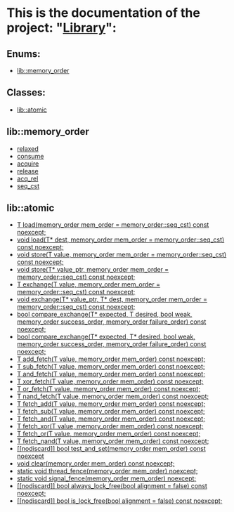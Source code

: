 # This is the documentation of the project: "[Library](../wiki.md)":

## Enums:
- [lib::memory_order]()

## Classes:
- [lib::atomic<T>](#libatomicT)

## lib::memory_order
- [relaxed]()
- [consume]()
- [acquire]()
- [release]()
- [acq_rel]()
- [seq_cst]()

## lib::atomic<T>
- [T load(memory_order mem_order = memory_order::seq_cst) const noexcept;]()
- [void load(T* dest, memory_order mem_order = memory_order::seq_cst) const noexcept;]()
- [void store(T value, memory_order mem_order = memory_order::seq_cst) const noexcept;]()
- [void store(T* value_ptr, memory_order mem_order = memory_order::seq_cst) const noexcept;]()
- [T exchange(T value, memory_order mem_order = memory_order::seq_cst) const noexcept;]()
- [void exchange(T* value_ptr, T* dest, memory_order mem_order = memory_order::seq_cst) const noexcept;]()
- [bool compare_exchange(T* expected, T desired, bool weak, memory_order success_order, memory_order failure_order) const noexcept;]()
- [bool compare_exchange(T* expected, T* desired, bool weak, memory_order success_order, memory_order failure_order) const noexcept;]()
- [T add_fetch(T value, memory_order mem_order) const noexcept;]()
- [T sub_fetch(T value, memory_order mem_order) const noexcept;]()
- [T and_fetch(T value, memory_order mem_order) const noexcept;]()
- [T xor_fetch(T value, memory_order mem_order) const noexcept;]()
- [T or_fetch(T value, memory_order mem_order) const noexcept;]()
- [T nand_fetch(T value, memory_order mem_order) const noexcept;]()
- [T fetch_add(T value, memory_order mem_order) const noexcept;]()
- [T fetch_sub(T value, memory_order mem_order) const noexcept;]()
- [T fetch_and(T value, memory_order mem_order) const noexcept;]()
- [T fetch_xor(T value, memory_order mem_order) const noexcept;]()
- [T fetch_or(T value, memory_order mem_order) const noexcept;]()
- [T fetch_nand(T value, memory_order mem_order) const noexcept;]()
- [[[nodiscard]] bool test_and_set(memory_order mem_order) const noexcept]()
- [void clear(memory_order mem_order) const noexcept;]()
- [static void thread_fence(memory_order mem_order) noexcept;]()
- [static void signal_fence(memory_order mem_order) noexcept;]()
- [[[nodiscard]] bool always_lock_free(bool alignment = false) const noexcept;]()
- [[[nodiscard]] bool is_lock_free(bool alignment = false) const noexcept;]()

##
### 
